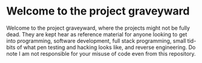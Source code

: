 # Welcome to the project graveyward

Welcome to the project graveyward, where the projects might not be fully dead. They are kept hear as reference material for anyone looking to get into programming,
 software development, full stack programming, small tid-bits of what pen testing and hacking looks like, and reverse engineering. Do note I am not responsible for your
  misuse of code even from this repository. 
